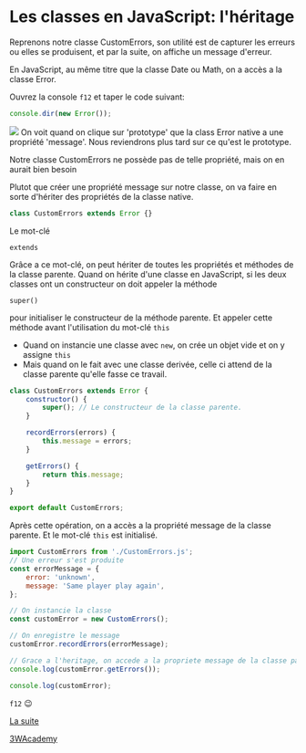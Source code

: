 # Les classes en JavaScript: l'héritage

Reprenons notre classe CustomErrors, son utilité est de capturer les erreurs ou elles se produisent, et par la suite, on affiche un message d'erreur.

En JavaScript, au même titre que la classe Date ou Math, on a accès a la classe Error.

Ouvrez la console `f12` et taper le code suivant:

```js
console.dir(new Error());
```

![](img/error.png) On voit quand on clique sur 'prototype' que la class Error native a une propriété 'message'. Nous reviendrons plus tard sur ce qu'est le prototype.

Notre classe CustomErrors ne possède pas de telle propriété, mais on en aurait bien besoin

Plutot que créer une propriété message sur notre classe, on va faire en sorte d'hériter des propriétés de la classe native.

```js
class CustomErrors extends Error {}
```

Le mot-clé

    extends

Grâce a ce mot-clé, on peut hériter de toutes les propriétés et méthodes de la classe parente. Quand on hérite d'une classe en JavaScript, si les deux classes ont un constructeur on doit appeler la méthode

    super()

pour initialiser le constructeur de la méthode parente. Et appeler cette méthode avant l'utilisation du mot-clé `this`

-   Quand on instancie une classe avec `new`, on crée un objet vide et on y assigne `this`
-   Mais quand on le fait avec une classe derivée, celle ci attend de la classe parente qu'elle fasse ce travail.

```js
class CustomErrors extends Error {
    constructor() {
        super(); // Le constructeur de la classe parente.
    }

    recordErrors(errors) {
        this.message = errors;
    }

    getErrors() {
        return this.message;
    }
}

export default CustomErrors;
```

Après cette opération, on a accès a la propriété message de la classe parente. Et le mot-clé `this` est initialisé.

```js
import CustomErrors from './CustomErrors.js';
// Une erreur s'est produite
const errorMessage = {
    error: 'unknown',
    message: 'Same player play again',
};

// On instancie la classe
const customError = new CustomErrors();

// On enregistre le message
customError.recordErrors(errorMessage);

// Grace a l'heritage, on accede a la propriete message de la classe parente.
console.log(customError.getErrors());

console.log(customError);
```

`f12` <span>😉</span>

[La suite](accessors.html)

[3WAcademy](https://3wa.fr)

